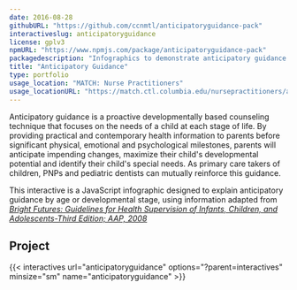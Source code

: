```yaml
---
date: 2016-08-28
githubURL: "https://github.com/ccnmtl/anticipatoryguidance-pack"
interactiveslug: anticipatoryguidance
license: gplv3
npmURL: "https://www.npmjs.com/package/anticipatoryguidance-pack"
packagedescription: "Infographics to demonstrate anticipatory guidance by a ge or developmental stage."
title: "Anticipatory Guidance"
type: portfolio
usage_location: "MATCH: Nurse Practitioners"
usage_locationURL: "https://match.ctl.columbia.edu/nursepractitioners/anticipatory-guidance/"
---
```


Anticipatory guidance is a proactive developmentally based counseling technique that focuses on the needs of a child at each stage of life. By providing practical and contemporary health information to parents before significant physical, emotional and psychological milestones, parents will anticipate impending changes, maximize their child's developmental potential and identify their child's special needs. As primary care takers of children, PNPs and pediatric dentists can mutually reinforce this guidance.

This interactive is a JavaScript infographic designed to explain anticipatory guidance by age or developmental stage, using information adapted from _[Bright Futures: Guidelines for Health Supervision of Infants, Children, and Adolescents-Third Edition; AAP, 2008](https://brightfutures.aap.org/materials-and-tools/guidelines-and-pocket-guide/Pages/default.aspx)_

## Project

{{< interactives url="anticipatoryguidance" options="?parent=interactives" minsize="sm" name="anticipatoryguidance"  >}}